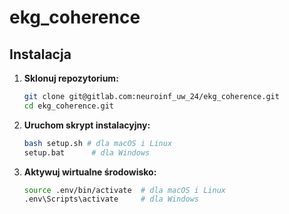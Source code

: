# ekg_coherence

## Instalacja

1. **Sklonuj repozytorium:**

   ```bash
   git clone git@gitlab.com:neuroinf_uw_24/ekg_coherence.git
   cd ekg_coherence.git
   ```

2. **Uruchom skrypt instalacyjny:**

    ```bash
    bash setup.sh # dla macOS i Linux
    setup.bat      # dla Windows
    ```

3. **Aktywuj wirtualne środowisko:**
    
    ```bash
    source .env/bin/activate  # dla macOS i Linux
    .env\Scripts\activate     # dla Windows
    ```